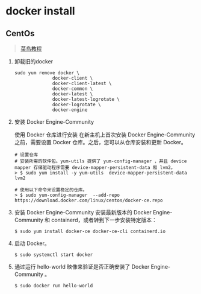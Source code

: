 # docker install

## CentOs

> [菜鸟教程](https://www.runoob.com/docker/centos-docker-install.html)

1. 卸载旧的docker

    ```shell
    sudo yum remove docker \
                  docker-client \
                  docker-client-latest \
                  docker-common \
                  docker-latest \
                  docker-latest-logrotate \
                  docker-logrotate \
                  docker-engine
    ```

2. 安装 Docker Engine-Community

    使用 Docker 仓库进行安装
    在新主机上首次安装 Docker Engine-Community 之前，需要设置 Docker 仓库。之后，您可以从仓库安装和更新 Docker。

    ```shell
    # 设置仓库
    # 安装所需的软件包。yum-utils 提供了 yum-config-manager ，并且 device mapper 存储驱动程序需要 device-mapper-persistent-data 和 lvm2。
    > $ sudo yum install -y yum-utils  device-mapper-persistent-data  lvm2

    # 使用以下命令来设置稳定的仓库。
    > $ sudo yum-config-manager  --add-repo  https://download.docker.com/linux/centos/docker-ce.repo
    ```

3. 安装 Docker Engine-Community
    安装最新版本的 Docker Engine-Community 和 containerd，或者转到下一步安装特定版本：

    `$ sudo yum install docker-ce docker-ce-cli containerd.io`

4. 启动 Docker。

    `$ sudo systemctl start docker`

5. 通过运行 hello-world 映像来验证是否正确安装了 Docker Engine-Community 。

    `$ sudo docker run hello-world`

